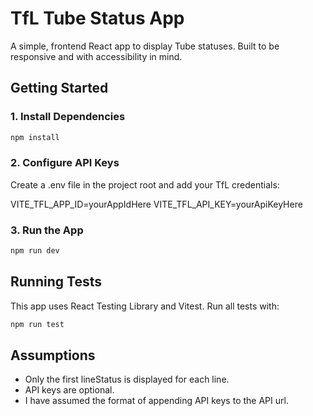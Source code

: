 # TfL Tube Status App

A simple, frontend React app to display Tube statuses. Built to be responsive and with accessibility in mind.

## Getting Started

### 1. Install Dependencies

```bash
npm install
```

### 2. Configure API Keys

Create a .env file in the project root and add your TfL credentials:

VITE_TFL_APP_ID=yourAppIdHere
VITE_TFL_API_KEY=yourApiKeyHere

### 3. Run the App

```bash
npm run dev
```

## Running Tests

This app uses React Testing Library and Vitest. Run all tests with:

```bash
npm run test
```

## Assumptions

- Only the first lineStatus is displayed for each line.
- API keys are optional.
- I have assumed the format of appending API keys to the API url.
